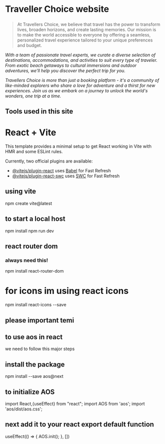 # Traveller Choice website
##### 
> At Travellers Choice, we believe that travel has the power to transform lives, broaden horizons, and create lasting memories. Our mission is to make the world accessible to everyone by offering a seamless, personalized travel experience tailored to your unique preferences and budget.

*With a team of passionate travel experts, we curate a diverse selection of destinations, accommodations, and activities to suit every type of traveler. From exotic beach getaways to cultural immersions and outdoor adventures, we'll help you discover the perfect trip for you.*

*Travellers Choice is more than just a booking platform - it's a community of like-minded explorers who share a love for adventure and a thirst for new experiences. Join us as we embark on a journey to unlock the world's wonders, one trip at a time.*



## Tools used in this site

# React + Vite

This template provides a minimal setup to get React working in Vite with HMR and some ESLint rules.

Currently, two official plugins are available:

- [@vitejs/plugin-react](https://github.com/vitejs/vite-plugin-react/blob/main/packages/plugin-react/README.md) uses [Babel](https://babeljs.io/) for Fast Refresh
- [@vitejs/plugin-react-swc](https://github.com/vitejs/vite-plugin-react-swc) uses [SWC](https://swc.rs/) for Fast Refresh

## using vite

npm create vite@latest

## to start a local host

npm install
npm run dev

## react router dom 
### always need this!
npm install react-router-dom



# for icons im using react icons

npm install react-icons --save

## please important temi

## to use aos in react

we need to follow this major steps

## install the package

npm install --save aos@next

## to initialize AOS

import React,{useEffect} from "react";
import AOS from 'aos';
import 'aos/dist/aos.css';

## next add it to your react export default function

useEffect(() => {
AOS.init();
}, [])
